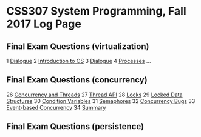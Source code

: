 # CSS307 System Programming, Fall 2017 Log Page

## Final Exam Questions (virtualization)

1 [Dialogue](ch01.md)
2 [Introduction to OS](ch02.md)
3 [Dialogue](ch03.md)
4 [Processes](ch04.md)
...

## Final Exam Questions (concurrency)

26 [Concurrency and Threads](ch26.md)
27 [Thread API](ch27.md)
28 [Locks](ch28.md)
29 [Locked Data Structures](ch29.md)
30 [Condition Variables](ch30.md)
31 [Semaphores](ch31.md)
32 [Concurrency Bugs](ch32.md)
33 [Event-based Concurrency](ch33.md)
34 [Summary](ch30.md)

## Final Exam Questions (persistence)
